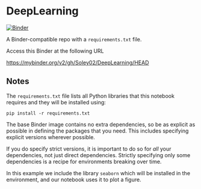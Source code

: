 # DeepLearning

[![Binder](https://mybinder.org/badge_logo.svg)](https://mybinder.org/v2/gh/Soley02/DeepLearning/HEAD)

A Binder-compatible repo with a `requirements.txt` file.

Access this Binder at the following URL

https://mybinder.org/v2/gh/Soley02/DeepLearning/HEAD

## Notes
The `requirements.txt` file lists all Python libraries that this notebook requires and they will be installed using:

```
pip install -r requirements.txt
```

The base Binder image contains no extra dependencies, so be as
explicit as possible in defining the packages that you need. This includes
specifying explicit versions wherever possible.

If you do specify strict versions, it is important to do so for *all*
your dependencies, not just direct dependencies.
Strictly specifying only some dependencies is a recipe for environments
breaking over time.

In this example we include the library `seaborn` which will be installed in
the environment, and our notebook uses it to plot a figure.
